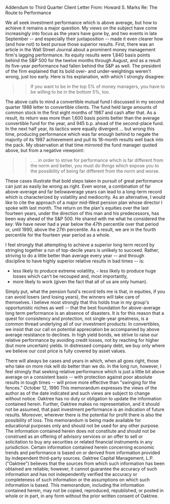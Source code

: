 Addendum to Third Quarter Client Letter 
From: Howard S. Marks 
Re: The Route to Performance 

We all seek investment performance which is above average, but how to achieve it remains a major question. My views on the subject have come increasingly into focus as the years have gone by, and two events in late September -- and especially their juxtaposition -- made it even clearer how (and how not) to best pursue those superior results. First, there was an article in the Wall Street Journal about a prominent money management firm's lagging performance. Its equity results were 1,840 basis points behind the S&P 500 for the twelve months through August, and as a result its five-year performance had fallen behind the S&P as well. The president of the firm explained that its bold over- and under-weightings weren't wrong, just too early. Here is his explanation, with which I strongly disagree: 
>> If you want to be in the top 5% of money managers, you have to be willing to be in the bottom 5%, too. 

The above calls to mind a convertible mutual fund I discussed in my second quarter 1988 letter to convertible clients. The fund held large amounts of common stock in the first eight months of 1987 and cash after that. As a result, its return was more than 1,600 basis points better than the average convertible fund for the year, and 945 b.p. ahead of the second-place fund. In the next half year, its tactics were equally divergent ... but wrong this time, producing performance which was far enough behind to negate the majority of its 1987 achievement and pull its 18-month results well back into the pack. My observation at that time mirrored the fund manager quoted above, but from a negative viewpoint: 
>> . . . in order to strive for performance which is far different from the norm and better, you must do things which expose you to the possibility of being far different from the norm and worse. 

These cases illustrate that bold steps taken in pursuit of great performance can just as easily be wrong as right. Even worse, a combination of far above-average and far belowaverage years can lead to a long-term record which is characterized by volatility and mediocrity. As an alternative, I would like to cite the approach of a major mid-West pension plan whose director I spoke with last month. The return on the plan's equities over the last fourteen years, under the direction of this man and his predecessors, has been way ahead of the S&P 500. He shared with me what he considered the key: 
We have never had a year below the 47th percentile over that period or, until 1990, above the 27th percentile. As a result, we are in the fourth percentile for the fourteen year period as a whole. 

I feel strongly that attempting to achieve a superior long term record by stringing together a run of top-decile years is unlikely to succeed. Rather, striving to do a little better than average every year -- and through discipline to have highly superior relative results in bad times -- is: 
- less likely to produce extreme volatility, - less likely to produce huge losses which can't be recouped and, most importantly, 
- more likely to work (given the fact that all of us are only human). 

Simply put, what the pension fund's record tells me is that, in equities, if you can avoid losers (and losing years), the winners will take care of themselves. I believe most strongly that this holds true in my group's opportunistic niches as well -- that the best foundation for above-average long term performance is an absence of disasters. It is for this reason that a quest for consistency and protection, not single-year greatness, is a common thread underlying all of our investment products: 
In convertibles, we insist that our call on potential appreciation be accompanied by above average resistance to declines. In high yield bonds, we strive to raise our relative performance by avoiding credit losses, not by reaching for higher (but more uncertain) yields. In distressed company debt, we buy only where we believe our cost price is fully covered by asset values. 

There will always be cases and years in which, when all goes right, those who take on more risk will do better than we do. In the long run, however, I feel strongly that seeking relative performance which is just a little bit above average on a consistent basis -- with protection against poor absolute results in tough times -- will prove more effective than "swinging for the fences." October 12, 1990 This memorandum expresses the views of the author as of the date indicated and such views are subject to change without notice. Oaktree has no duty or obligation to update the information contained herein. Further, Oaktree makes no representation, and it should not be assumed, that past investment performance is an indication of future results. Moreover, wherever there is the potential for profit there is also the possibility of loss. This memorandum is being made available for educational purposes only and should not be used for any other purpose. The information contained herein does not constitute and should not be construed as an offering of advisory services or an offer to sell or solicitation to buy any securities or related financial instruments in any jurisdiction. Certain information contained herein concerning economic trends and performance is based on or derived from information provided by independent third-party sources. Oaktree Capital Management, L.P. ("Oaktree") 
believes that the sources from which such information has been obtained are reliable; however, it cannot guarantee the accuracy of such information and has not independently verified the accuracy or completeness of such information or the assumptions on which such information is based. This memorandum, including the information contained herein, may not be copied, reproduced, republished, or posted in whole or in part, in any form without the prior written consent of Oaktree. 
